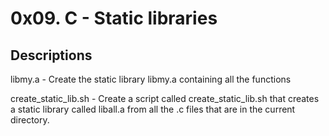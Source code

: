 # 0x09. C - Static libraries

## Descriptions

libmy.a - Create the static library libmy.a containing all the functions

create_static_lib.sh - Create a script called create_static_lib.sh that creates a static library called liball.a from all the .c files that are in the current directory.
